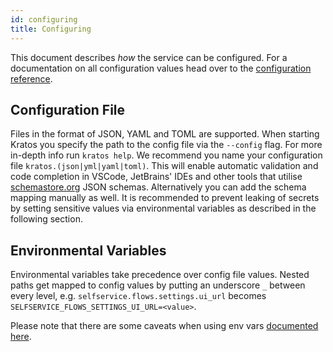 ```yaml
---
id: configuring
title: Configuring
---
```


This document describes _how_ the service can be configured. For a documentation
on all configuration values head over to the
[configuration reference](reference/configuration.md).

## Configuration File

Files in the format of JSON, YAML and TOML are supported. When starting Kratos
you specify the path to the config file via the `--config` flag. For more
in-depth info run `kratos help`. We recommend you name your configuration file
`kratos.(json|yml|yaml|toml)`. This will enable automatic validation and code
completion in VSCode, JetBrains' IDEs and other tools that utilise
[schemastore.org](https://www.schemastore.org/json/) JSON schemas. Alternatively
you can add the schema mapping manually as well. It is recommended to prevent
leaking of secrets by setting sensitive values via environmental variables as
described in the following section.

## Environmental Variables

Environmental variables take precedence over config file values. Nested paths
get mapped to config values by putting an underscore `_` between every level,
e.g. `selfservice.flows.settings.ui_url` becomes
`SELFSERVICE_FLOWS_SETTINGS_UI_URL=<value>`.

Please note that there are some caveats when using env vars
[documented here](https://www.ory.sh/docs/ecosystem/configuring).
